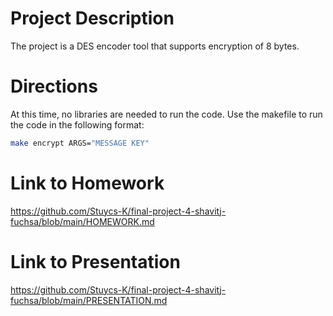 # Project Description

The project is a DES encoder tool that supports encryption of 8 bytes.
<!--- maybe we add an option to see the encryption step-by-step (like a flag or smth) --->

# Directions

At this time, no libraries are needed to run the code.
Use the makefile to run the code in the following format:
``` bash
make encrypt ARGS="MESSAGE KEY"
```
<!---[tentative, might make parameters]--->
<!---You will be prompted to enter a message, then a key.
The output will then be printed to terminal.--->


# Link to Homework
https://github.com/Stuycs-K/final-project-4-shavitj-fuchsa/blob/main/HOMEWORK.md

# Link to Presentation
https://github.com/Stuycs-K/final-project-4-shavitj-fuchsa/blob/main/PRESENTATION.md
